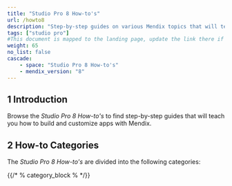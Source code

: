 ```yaml
---
title: "Studio Pro 8 How-to's"
url: /howto8
description: "Step-by-step guides on various Mendix topics that will teach you how to build and customize apps."
tags: ["studio pro"]
#This document is mapped to the landing page, update the link there if renaming or moving the doc file.
weight: 65
no_list: false
cascade:
    - space: "Studio Pro 8 How-to's"
    - mendix_version: "8"
---
```


## 1 Introduction

Browse the *Studio Pro 8 How-to's* to find step-by-step guides that will teach you how to build and customize apps with Mendix.

## 2 How-to Categories

The *Studio Pro 8 How-to's* are divided into the following categories:

{{/* % category_block % */}}
